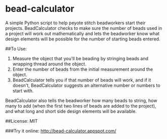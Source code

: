 bead-calculator
============

A simple Python script to help peyote stitch beadworkers start their projects. 
BeadCalculator checks to make sure the number of beads used in a project will
work out mathematically and lets the beadworker know what design elements
will be possible for the number of starting beads entered. 

##To Use:

1. Measure the object that you'll be beading by stringing beads and wrapping thread around the object.
2. Enter the number of beads from the initial measurement around the object.
3. BeadCalculator tells you if that number of beads will work, and if it doesn't, BeadCalculator suggests an alternative number or numbers to start with. 

BeadCalculator also tells the beadworker how many beads to string, how many to add
(when the first two lines of beads are added to the project), and what long 
and short side design elements will be available. 

##License:
MIT

###Try it online:
http://bead-calculator.appspot.com/
